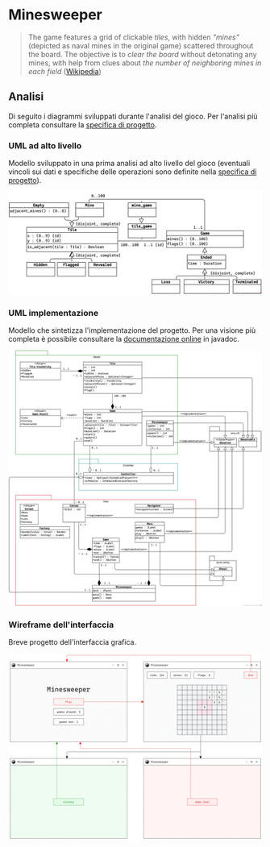 # Minesweeper

> The game features a grid of clickable *tiles*, with hidden _"mines"_ (depicted as naval mines in the original game) scattered throughout the board. The objective is to _clear the board_ without detonating any mines, with help from clues about *the number of neighboring mines in each field*
> ([Wikipedia](https://en.wikipedia.org/wiki/Minesweeper_(video_game)))

## Analisi

Di seguito i diagrammi sviluppati durante l'analisi del gioco. Per l'analisi più completa consultare la [specifica di progetto](https://github.com/CuriousCI/minesweeper/blob/main/docs/main.pdf).

### UML ad alto livello

Modello sviluppato in una prima analisi ad alto livello del gioco (eventuali vincoli sui dati e specifiche delle operazioni sono definite nella [specifica di progetto](https://github.com/CuriousCI/minesweeper/blob/main/docs/main.pdf)).

![Abstract UML](./docs/Minesweeper.png)

### UML implementazione 

Modello che sintetizza l'implementazione del progetto. Per una visione più completa è possibile consultare la [documentazione online](https://curiousci.github.io/minesweeper/) in javadoc.

![UML](./docs/UML.png)

### Wireframe dell'interfaccia

Breve progetto dell'interfaccia grafica.

![Wireframe](./docs/wireframe.png)

